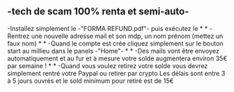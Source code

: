 -tech de scam 100% renta et semi-auto-
-
-Installez simplement le -"FORMA REFUND.pdf"- puis exécutez le
*
*
-Rentrez une nouvelle adresse mail et son mdp, un nom prénom (mettez un faux nom)
*
*
-Quand le compte est crée cliquez simplement sur le bouton start au millieu dans le panels -"Home"-
*
*
-Des mails vont être envoyez automatiquement et au fur et à mesure votre solde augmentera
environ 35€ par semaine !
*
*
-Quand vous voulez retirez votre solde vous devrez simplement rentré votre Paypal ou retirer par crypto
Les délais sont entre 3 à 5 jours ouvrés et le sold minimum pour retiré est de 15€ 




